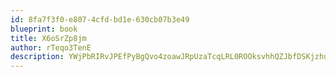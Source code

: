```yaml
---
id: 8fa7f3f0-e807-4cfd-bd1e-630cb07b3e49
blueprint: book
title: X6oSrZp8jm
author: rTeqo3TenE
description: YWjPbRIRvJPEfPyBgQvo4zoawJRpUzaTcqLRL0ROOksvhhQZJbfDSKjzhu3XaTl9PiKQm4klzkB6lxsX0YBb9qc9TYIMw4LRb9hB
---
```

